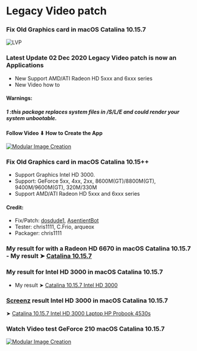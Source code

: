 # Legacy Video patch
### Fix Old Graphics card in macOS Catalina 10.15.7

![LVP](https://user-images.githubusercontent.com/6248794/100799527-37225b00-33f3-11eb-8623-58ffcf844761.png)
### Latest Update 02 Dec 2020 Legacy Video patch is now an Applications
- New Support AMD/ATI Radeon HD 5xxx and 6xxx series 
- New Video how to 

#### Warnings:
##### 1 :this package replaces system files in /S/L/E and could render your system unbootable.

#### Follow Video ⬇ How to Create the App 
[![Modular Image Creation](https://user-images.githubusercontent.com/6248794/100964441-a3d24e00-34f6-11eb-8585-36147d871041.png)](https://youtu.be/jn2eTj1ADKY)

### Fix Old Graphics card in macOS Catalina 10.15++
- Support Graphics Intel HD 3000.
- Support: GeForce 5xx, 4xx, 2xx, 8600M(GT)/8800M(GT), 9400M/9600M(GT), 320M/330M
- Support AMD/ATI Radeon HD 5xxx and 6xxx series

#### Credit:
- Fix/Patch: [dosdude1](https://forums.macrumors.com/members/dosdude1.669685/), [AsentientBot](https://forums.macrumors.com/members/asentientbot.1135186/)
- Tester: chris1111, C.Frio, arqueox
- Packager: chris1111
### My result for with a Radeon HD 6670 in macOS Catalina 10.15.7 - My result ➤ [Catalina 10.15.7](https://user-images.githubusercontent.com/6248794/100957292-2d2e5400-34e8-11eb-9c11-540086f8c2e2.png) 

### My result for Intel HD 3000 in macOS Catalina 10.15.7 
- My result  ➤ [Catalina 10.15.7 Intel HD 3000](https://user-images.githubusercontent.com/6248794/96388452-de666e00-1176-11eb-913a-578bef22c7fa.png)

 ### [Screenz](https://www.hackintosh-montreal.com/u31) result Intel HD 3000 in macOS Catalina 10.15.7 
 ➤ [Catalina 10.15.7 Intel HD 3000 Laptop HP Probook 4530s](https://i87.servimg.com/u/f87/17/99/48/98/captur16.jpg)


### Watch Video test GeForce 210 macOS Catalina 10.15.7
[![Modular Image Creation](https://user-images.githubusercontent.com/6248794/96463022-44dda180-11f4-11eb-9696-3f9519c46823.jpg)](https://youtu.be/4UGjlWMcCfs)
